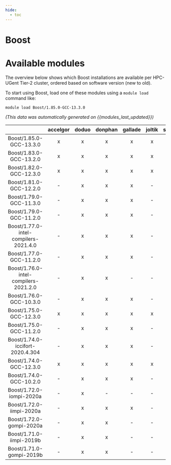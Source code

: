 ```yaml
---
hide:
  - toc
---
```


Boost
=====

# Available modules


The overview below shows which Boost installations are available per HPC-UGent Tier-2 cluster, ordered based on software version (new to old).

To start using Boost, load one of these modules using a `module load` command like:

```shell
module load Boost/1.85.0-GCC-13.3.0
```

*(This data was automatically generated on {{modules_last_updated}})*  

| |accelgor|doduo|donphan|gallade|joltik|shinx|
| :---: | :---: | :---: | :---: | :---: | :---: | :---: |
|Boost/1.85.0-GCC-13.3.0|x|x|x|x|x|x|
|Boost/1.83.0-GCC-13.2.0|x|x|x|x|x|x|
|Boost/1.82.0-GCC-12.3.0|x|x|x|x|x|x|
|Boost/1.81.0-GCC-12.2.0|-|x|x|x|-|x|
|Boost/1.79.0-GCC-11.3.0|-|x|x|x|-|-|
|Boost/1.79.0-GCC-11.2.0|-|x|x|x|-|-|
|Boost/1.77.0-intel-compilers-2021.4.0|-|x|x|x|-|-|
|Boost/1.77.0-GCC-11.2.0|-|x|x|x|-|-|
|Boost/1.76.0-intel-compilers-2021.2.0|-|x|x|-|-|-|
|Boost/1.76.0-GCC-10.3.0|-|x|x|x|-|-|
|Boost/1.75.0-GCC-12.3.0|x|x|x|x|x|x|
|Boost/1.75.0-GCC-11.2.0|-|x|x|x|-|-|
|Boost/1.74.0-iccifort-2020.4.304|-|x|x|x|-|-|
|Boost/1.74.0-GCC-12.3.0|x|x|x|x|x|x|
|Boost/1.74.0-GCC-10.2.0|-|x|x|x|-|-|
|Boost/1.72.0-iompi-2020a|-|x|-|-|-|-|
|Boost/1.72.0-iimpi-2020a|-|x|x|x|-|-|
|Boost/1.72.0-gompi-2020a|-|x|x|-|-|-|
|Boost/1.71.0-iimpi-2019b|-|x|x|-|-|-|
|Boost/1.71.0-gompi-2019b|-|x|x|-|-|-|
